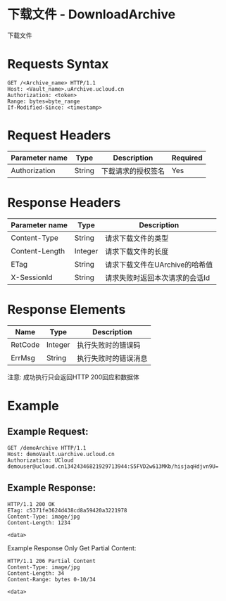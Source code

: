 # 下载文件 - DownloadArchive


下载文件

# Requests Syntax

```
GET /<Archive_name> HTTP/1.1
Host: <Vault_name>.uArchive.ucloud.cn
Authorization: <token> 
Range: bytes=byte_range
If-Modified-Since: <timestamp>
```

# Request Headers

|Parameter name|Type  |Description                          |Required|
|---|---|---|---|
|Authorization    |String|下载请求的授权签名                 |Yes     |

# Response Headers

|Parameter name|Type  |Description                          |
|---|---|---|
|Content-Type    |String |请求下载文件的类型                |
|Content-Length    |Integer |请求下载文件的长度                 |
|ETag    |String |请求下载文件在UArchive的哈希值                |
|X-SessionId    |String |请求失败时返回本次请求的会话Id                 |

# Response Elements

|Name      |Type   |Description            |
|---|---|---|
|RetCode   |Integer |执行失败时的错误码         |
|ErrMsg   |String |执行失败时的错误消息           |

注意: 成功执行只会返回HTTP 200回应和数据体

# Example

## Example Request:
```
GET /demoArchive HTTP/1.1
Host: demoVault.uarchive.ucloud.cn
Authorization: UCloud demouser@ucloud.cn13424346821929713944:S5FVD2w613MKb/hisjaqHdjvn9U=
```

## Example Response:
```
HTTP/1.1 200 OK
ETag: c5371fe3624d438cd8a59420a3221978
Content-Type: image/jpg
Content-Length: 1234

<data>
```

Example Response Only Get Partial Content:
```
HTTP/1.1 206 Partial Content
Content-Type: image/jpg
Content-Length: 34
Content-Range: bytes 0-10/34

<data>
```
